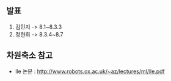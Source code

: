 ## 발표
1. 김민지 -> 8.1~8.3.3
2. 정현희 -> 8.3.4~8.7

## 차원축소 참고 
- lle 논문 : http://www.robots.ox.ac.uk/~az/lectures/ml/lle.pdf